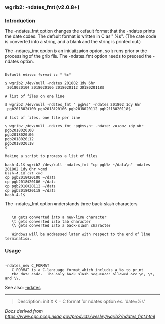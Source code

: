 
### wgrib2: -ndates\_fmt (v2.0.8+)



### Introduction



The -ndates\_fmt option changes the default format
that the -ndates prints the date codes. The default
format is written in C as " %s". (The date code is converted into a string,
and a blank and the string is printed out.)

 The -ndates\_fmt option is an initialization option,
so it runs prior to the processing of the grib file. 
The -ndates\_fmt option needs to preceed the
-ndates option.


```

Default ndates format is " %s"

$ wgrib2 /dev/null -ndates 201802 1dy 6hr
 2018020100 2018020106 2018020112 2018020118$ 

A list of files on one line

$ wgrib2 /dev/null -ndates_fmt " pgb%s" -ndates 201802 1dy 6hr
 pgb2018020100 pgb2018020106 pgb2018020112 pgb2018020118$ 

A list of files, one file per line

$ wgrib2 /dev/null -ndates_fmt "pgb%s\n" -ndates 201802 1dy 6hr
pgb2018020100
pgb2018020106
pgb2018020112
pgb2018020118
$ 

Making a script to process a list of files

bash-4.1$ wgrib2 /dev/null -ndates_fmt "cp pgb%s ~/data\n" -ndates 201802 1dy 6hr >cmd
bash-4.1$ cat cmd
cp pgb2018020100 ~/data
cp pgb2018020106 ~/data
cp pgb2018020112 ~/data
cp pgb2018020118 ~/data
bash-4.1$ 

```


The -ndates\_fmt option understands three back-slash characters.

```

   \n gets converted into a new-line character
   \t gets converted into tab character
   \\ gets converted into a back-slash character

   Windows will be addressed later with respect to the end of line termination.

```

### Usage




```

-ndates_new C_FORMAT
   C_FORMAT is a C-language format which includes a %s to print
   the date code.  The only back slash sequences allowed are \n, \t, and \\.

```




See also: [-ndates](./ndates.html)










----

>Description: init  X      X = C format for ndates option ex. 'date=%s'

_Docs derived from <https://www.cpc.ncep.noaa.gov/products/wesley/wgrib2/ndates_fmt.html>_